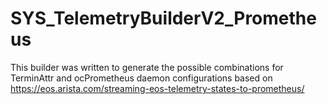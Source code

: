 # SYS_TelemetryBuilderV2_Prometheus

This builder was written to generate the possible combinations for TerminAttr and ocPrometheus daemon
configurations based on https://eos.arista.com/streaming-eos-telemetry-states-to-prometheus/
